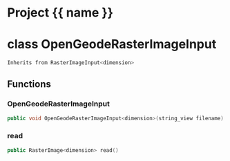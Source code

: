 <script setup>
import {useRoute} from 'vitepress'
const {path} = useRoute()
const tokens = path.split('/')
const words = tokens[2].split('-');
for (let i = 0; i < words.length; i++) {
    words[i] = words[i].charAt(0).toUpperCase() + words[i].slice(1);
    words[i] = words[i].replace('geode', 'Geode')
}
const name = words.join('-');
</script>
# Project {{ name }}

# class OpenGeodeRasterImageInput


```cpp
Inherits from RasterImageInput<dimension>
```



## Functions

### OpenGeodeRasterImageInput

```cpp
public void OpenGeodeRasterImageInput<dimension>(string_view filename)
```


### read

```cpp
public RasterImage<dimension> read()
```




